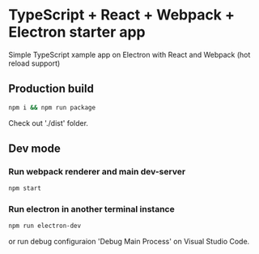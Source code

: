 TypeScript + React + Webpack + Electron starter app
======================
Simple TypeScript xample app on Electron with React and Webpack (hot reload support)
## Production build
 ```bash
npm i && npm run package
 ```
 Check out './dist' folder.

## Dev mode
### Run webpack renderer and main dev-server
 ```bash
npm start
 ```
### Run electron in another terminal instance
 ```bash
npm run electron-dev
 ```
or run debug configuraion 'Debug Main Process' on Visual Studio Code.
